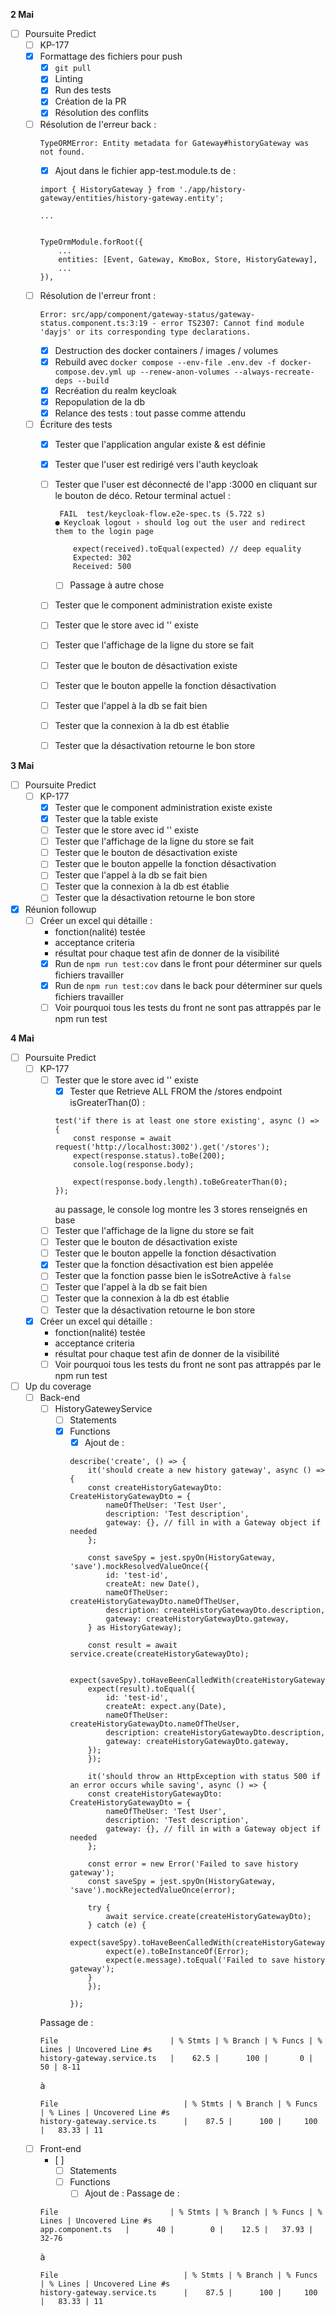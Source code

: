 **2 Mai**
- [ ] Poursuite Predict
    - [ ] KP-177
    - [x] Formattage des fichiers pour push 
        - [x] ```git pull```
        - [x] Linting
        - [x] Run des tests
        - [x] Création de la PR
        - [x] Résolution des conflits
    - [ ] Résolution de l'erreur back : 
        ```
        TypeORMError: Entity metadata for Gateway#historyGateway was not found.
        ```
        - [x] Ajout dans le fichier app-test.module.ts de :
        ```
        import { HistoryGateway } from './app/history-gateway/entities/history-gateway.entity';

        ...

        
        TypeOrmModule.forRoot({
            ...
            entities: [Event, Gateway, KmoBox, Store, HistoryGateway],
            ...
        }),
        ```
    - [ ] Résolution de l'erreur front : 
        ```
        Error: src/app/component/gateway-status/gateway-status.component.ts:3:19 - error TS2307: Cannot find module 'dayjs' or its corresponding type declarations.
        ```
        - [x] Destruction des docker containers / images / volumes
        - [x] Rebuild avec ```docker compose --env-file .env.dev -f docker-compose.dev.yml up --renew-anon-volumes --always-recreate-deps --build```
        - [x] Recréation du realm keycloak
        - [x] Repopulation de la db
        - [x] Relance des tests : tout passe comme attendu
    - [ ] Écriture des tests
        - [x] Tester que l'application angular existe & est définie
        - [x] Tester que l'user est redirigé vers l'auth keycloak
        - [ ] Tester que l'user est déconnecté de l'app :3000 en cliquant sur le bouton de déco. Retour terminal actuel :
            ```
             FAIL  test/keycloak-flow.e2e-spec.ts (5.722 s)                                                                    
            ● Keycloak logout › should log out the user and redirect them to the login page
                      
                expect(received).toEqual(expected) // deep equality                                                           
                Expected: 302                                              
                Received: 500 
            ```
            - [ ] Passage à autre chose
        - [ ] Tester que le component administration existe existe
        - [ ] Tester que le store avec id '' existe
        - [ ] Tester que l'affichage de la ligne du store se fait
        - [ ] Tester que le bouton de désactivation existe
        - [ ] Tester que le bouton appelle la fonction désactivation
        - [ ] Tester que l'appel à la db se fait bien
        - [ ] Tester que la connexion à la db est établie
        - [ ] Tester que la désactivation retourne le bon store


**3 Mai**
- [ ] Poursuite Predict
    - [ ] KP-177
        - [x] Tester que le component administration existe existe
        - [x] Tester que la table existe
        - [ ] Tester que le store avec id '' existe
        - [ ] Tester que l'affichage de la ligne du store se fait
        - [ ] Tester que le bouton de désactivation existe
        - [ ] Tester que le bouton appelle la fonction désactivation
        - [ ] Tester que l'appel à la db se fait bien
        - [ ] Tester que la connexion à la db est établie
        - [ ] Tester que la désactivation retourne le bon store
- [x] Réunion followup
    - [ ] Créer un excel qui détaille :
        - fonction(nalité) testée
        - acceptance criteria
        - résultat
    pour chaque test afin de donner de la visibilité
        - [x] Run de ```npm run test:cov``` dans le front pour déterminer sur quels fichiers travailler
        - [x] Run de ```npm run test:cov``` dans le back pour déterminer sur quels fichiers travailler
        - [ ] Voir pourquoi tous les tests du front ne sont pas attrappés par le npm run test

**4 Mai**
- [ ] Poursuite Predict
    - [ ] KP-177
        - [ ] Tester que le store avec id '' existe
            - [x] Tester que Retrieve ALL FROM the /stores endpoint isGreaterThan(0) : 
            ```
            test('if there is at least one store existing', async () => {
                const response = await request('http://localhost:3002').get('/stores');
                expect(response.status).toBe(200);
                console.log(response.body);
                
                expect(response.body.length).toBeGreaterThan(0);
            });
            ```
            au passage, le console log montre les 3 stores renseignés en base
        - [ ] Tester que l'affichage de la ligne du store se fait
        - [ ] Tester que le bouton de désactivation existe
        - [ ] Tester que le bouton appelle la fonction désactivation
        - [x] Tester que la fonction désactivation est bien appelée
        - [ ] Tester que la fonction passe bien le isSotreActive à ```false```
        - [ ] Tester que l'appel à la db se fait bien
        - [ ] Tester que la connexion à la db est établie
        - [ ] Tester que la désactivation retourne le bon store
    - [x] Créer un excel qui détaille :
        - fonction(nalité) testée
        - acceptance criteria
        - résultat
    pour chaque test afin de donner de la visibilité
        - [ ] Voir pourquoi tous les tests du front ne sont pas attrappés par le npm run test
- [ ] Up du coverage
    - [ ] Back-end
        - [ ] HistoryGateweyService
            - [ ] Statements
            - [x] Functions
                - [x] Ajout de  : 
                ```
                describe('create', () => {
                    it('should create a new history gateway', async () => {
                    const createHistoryGatewayDto: CreateHistoryGatewayDto = {
                        nameOfTheUser: 'Test User',
                        description: 'Test description',
                        gateway: {}, // fill in with a Gateway object if needed
                    };

                    const saveSpy = jest.spyOn(HistoryGateway, 'save').mockResolvedValueOnce({
                        id: 'test-id',
                        createAt: new Date(),
                        nameOfTheUser: createHistoryGatewayDto.nameOfTheUser,
                        description: createHistoryGatewayDto.description,
                        gateway: createHistoryGatewayDto.gateway,
                    } as HistoryGateway);

                    const result = await service.create(createHistoryGatewayDto);

                    expect(saveSpy).toHaveBeenCalledWith(createHistoryGatewayDto);
                    expect(result).toEqual({
                        id: 'test-id',
                        createAt: expect.any(Date),
                        nameOfTheUser: createHistoryGatewayDto.nameOfTheUser,
                        description: createHistoryGatewayDto.description,
                        gateway: createHistoryGatewayDto.gateway,
                    });
                    });

                    it('should throw an HttpException with status 500 if an error occurs while saving', async () => {
                    const createHistoryGatewayDto: CreateHistoryGatewayDto = {
                        nameOfTheUser: 'Test User',
                        description: 'Test description',
                        gateway: {}, // fill in with a Gateway object if needed
                    };
                    
                    const error = new Error('Failed to save history gateway');
                    const saveSpy = jest.spyOn(HistoryGateway, 'save').mockRejectedValueOnce(error);
                    
                    try {
                        await service.create(createHistoryGatewayDto);
                    } catch (e) {
                        expect(saveSpy).toHaveBeenCalledWith(createHistoryGatewayDto);
                        expect(e).toBeInstanceOf(Error);
                        expect(e.message).toEqual('Failed to save history gateway');
                    }
                    });
                    
                });
                ```
        Passage de :
        ```
        File                         | % Stmts | % Branch | % Funcs | % Lines | Uncovered Line #s 
        history-gateway.service.ts   |    62.5 |      100 |       0 |      50 | 8-11  
        ```
        à
        ```
        File                            | % Stmts | % Branch | % Funcs | % Lines | Uncovered Line #s 
        history-gateway.service.ts      |    87.5 |      100 |     100 |   83.33 | 11 
        ```    
    - [ ] Front-end
        - [ ]  
            - [ ] Statements
            - [ ] Functions
                - [ ] Ajout de  : 
        Passage de :
        ```
        File                         | % Stmts | % Branch | % Funcs | % Lines | Uncovered Line #s 
        app.component.ts   |      40 |        0 |    12.5 |   37.93 | 32-76  
        ```
        à
        ```
        File                            | % Stmts | % Branch | % Funcs | % Lines | Uncovered Line #s 
        history-gateway.service.ts      |    87.5 |      100 |     100 |   83.33 | 11 
        ```    